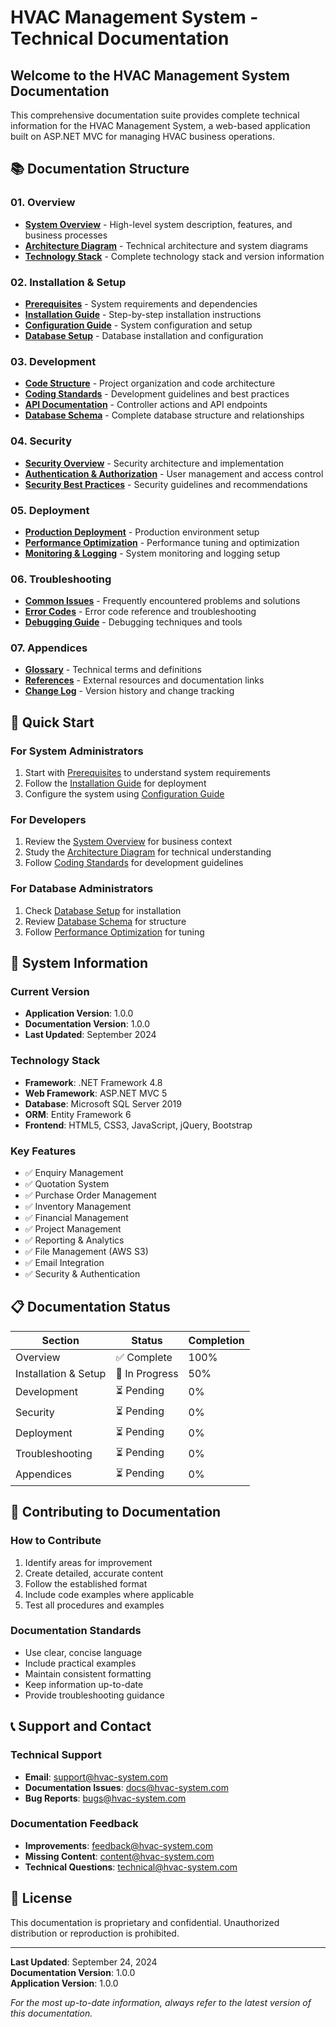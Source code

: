 # HVAC Management System - Technical Documentation

## Welcome to the HVAC Management System Documentation

This comprehensive documentation suite provides complete technical information for the HVAC Management System, a web-based application built on ASP.NET MVC for managing HVAC business operations.

## 📚 Documentation Structure

### 01. Overview
- **[System Overview](01_Overview/System_Overview.md)** - High-level system description, features, and business processes
- **[Architecture Diagram](01_Overview/Architecture_Diagram.md)** - Technical architecture and system diagrams
- **[Technology Stack](01_Overview/Technology_Stack.md)** - Complete technology stack and version information

### 02. Installation & Setup
- **[Prerequisites](02_Installation_Setup/Prerequisites.md)** - System requirements and dependencies
- **[Installation Guide](02_Installation_Setup/Installation_Guide.md)** - Step-by-step installation instructions
- **[Configuration Guide](02_Installation_Setup/Configuration_Guide.md)** - System configuration and setup
- **[Database Setup](02_Installation_Setup/Database_Setup.md)** - Database installation and configuration

### 03. Development
- **[Code Structure](03_Development/Code_Structure.md)** - Project organization and code architecture
- **[Coding Standards](03_Development/Coding_Standards.md)** - Development guidelines and best practices
- **[API Documentation](03_Development/API_Documentation.md)** - Controller actions and API endpoints
- **[Database Schema](03_Development/Database_Schema.md)** - Complete database structure and relationships

### 04. Security
- **[Security Overview](04_Security/Security_Overview.md)** - Security architecture and implementation
- **[Authentication & Authorization](04_Security/Authentication_Authorization.md)** - User management and access control
- **[Security Best Practices](04_Security/Security_Best_Practices.md)** - Security guidelines and recommendations

### 05. Deployment
- **[Production Deployment](05_Deployment/Production_Deployment.md)** - Production environment setup
- **[Performance Optimization](05_Deployment/Performance_Optimization.md)** - Performance tuning and optimization
- **[Monitoring & Logging](05_Deployment/Monitoring_Logging.md)** - System monitoring and logging setup

### 06. Troubleshooting
- **[Common Issues](06_Troubleshooting/Common_Issues.md)** - Frequently encountered problems and solutions
- **[Error Codes](06_Troubleshooting/Error_Codes.md)** - Error code reference and troubleshooting
- **[Debugging Guide](06_Troubleshooting/Debugging_Guide.md)** - Debugging techniques and tools

### 07. Appendices
- **[Glossary](07_Appendices/Glossary.md)** - Technical terms and definitions
- **[References](07_Appendices/References.md)** - External resources and documentation links
- **[Change Log](07_Appendices/Change_Log.md)** - Version history and change tracking

## 🚀 Quick Start

### For System Administrators
1. Start with [Prerequisites](02_Installation_Setup/Prerequisites.md) to understand system requirements
2. Follow the [Installation Guide](02_Installation_Setup/Installation_Guide.md) for deployment
3. Configure the system using [Configuration Guide](02_Installation_Setup/Configuration_Guide.md)

### For Developers
1. Review the [System Overview](01_Overview/System_Overview.md) for business context
2. Study the [Architecture Diagram](01_Overview/Architecture_Diagram.md) for technical understanding
3. Follow [Coding Standards](03_Development/Coding_Standards.md) for development guidelines

### For Database Administrators
1. Check [Database Setup](02_Installation_Setup/Database_Setup.md) for installation
2. Review [Database Schema](03_Development/Database_Schema.md) for structure
3. Follow [Performance Optimization](05_Deployment/Performance_Optimization.md) for tuning

## 🔧 System Information

### Current Version
- **Application Version**: 1.0.0
- **Documentation Version**: 1.0.0
- **Last Updated**: September 2024

### Technology Stack
- **Framework**: .NET Framework 4.8
- **Web Framework**: ASP.NET MVC 5
- **Database**: Microsoft SQL Server 2019
- **ORM**: Entity Framework 6
- **Frontend**: HTML5, CSS3, JavaScript, jQuery, Bootstrap

### Key Features
- ✅ Enquiry Management
- ✅ Quotation System
- ✅ Purchase Order Management
- ✅ Inventory Management
- ✅ Financial Management
- ✅ Project Management
- ✅ Reporting & Analytics
- ✅ File Management (AWS S3)
- ✅ Email Integration
- ✅ Security & Authentication

## 📋 Documentation Status

| Section | Status | Completion |
|---------|--------|------------|
| Overview | ✅ Complete | 100% |
| Installation & Setup | 🚧 In Progress | 50% |
| Development | ⏳ Pending | 0% |
| Security | ⏳ Pending | 0% |
| Deployment | ⏳ Pending | 0% |
| Troubleshooting | ⏳ Pending | 0% |
| Appendices | ⏳ Pending | 0% |

## 🤝 Contributing to Documentation

### How to Contribute
1. Identify areas for improvement
2. Create detailed, accurate content
3. Follow the established format
4. Include code examples where applicable
5. Test all procedures and examples

### Documentation Standards
- Use clear, concise language
- Include practical examples
- Maintain consistent formatting
- Keep information up-to-date
- Provide troubleshooting guidance

## 📞 Support and Contact

### Technical Support
- **Email**: support@hvac-system.com
- **Documentation Issues**: docs@hvac-system.com
- **Bug Reports**: bugs@hvac-system.com

### Documentation Feedback
- **Improvements**: feedback@hvac-system.com
- **Missing Content**: content@hvac-system.com
- **Technical Questions**: technical@hvac-system.com

## 📄 License

This documentation is proprietary and confidential. Unauthorized distribution or reproduction is prohibited.

---

**Last Updated**: September 24, 2024  
**Documentation Version**: 1.0.0  
**Application Version**: 1.0.0

*For the most up-to-date information, always refer to the latest version of this documentation.*
